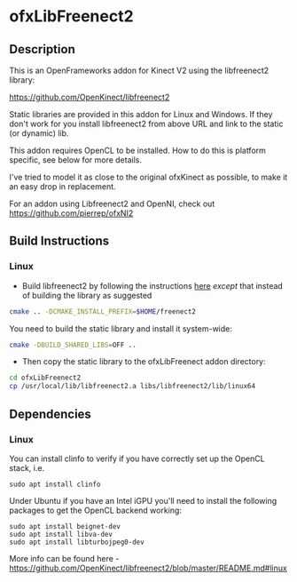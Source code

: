 ofxLibFreenect2
===============


Description
-----------

This is an OpenFrameworks addon for Kinect V2 using the libfreenect2 library:

https://github.com/OpenKinect/libfreenect2

Static libraries are provided in this addon for Linux and Windows. If they don't work for you install libfreenect2 from above URL and link to the static (or dynamic) lib.

This addon requires OpenCL to be installed. How to do this is platform specific, see below for more details.

I've tried to model it as close to the original ofxKinect as possible, to make it an easy drop in replacement. 

For an addon using Libfreenect2 and OpenNI, check out https://github.com/pierrep/ofxNI2


Build Instructions
------------------

### Linux


- Build libfreenect2 by following the instructions [here](https://github.com/OpenKinect/libfreenect2#linux) _except_ that instead of building the library as suggested
```bash
cmake .. -DCMAKE_INSTALL_PREFIX=$HOME/freenect2
```
You need to build the static library and install it system-wide:
```bash
cmake -DBUILD_SHARED_LIBS=OFF ..
```
- Then copy the static library to the ofxLibFreenect addon directory:
```bash
cd ofxLibFreenect2
cp /usr/local/lib/libfreenect2.a libs/libfreenect2/lib/linux64
```

Dependencies
------------

### Linux
You can install clinfo to verify if you have correctly set up the OpenCL stack, i.e.

```
sudo apt install clinfo
```

Under Ubuntu if you have an Intel iGPU you'll need to install the following packages to get the OpenCL backend working:

```
sudo apt install beignet-dev
sudo apt install libva-dev
sudo apt install libturbojpeg0-dev 

``` 
More info can be found here - https://github.com/OpenKinect/libfreenect2/blob/master/README.md#linux





